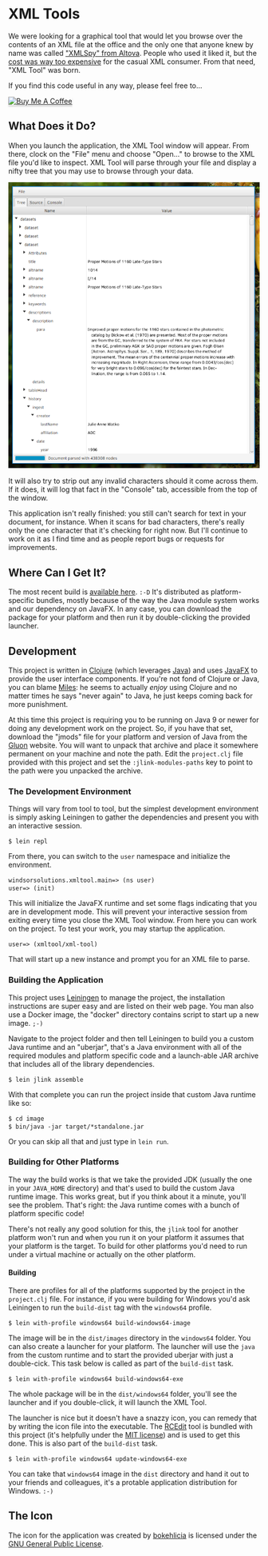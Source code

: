 # XML Tools

We were looking for a graphical tool that would let you browse over the contents
of an XML file at the office and the only one that anyone knew by name was called
["XMLSpy" from Altova][0]. People who used it liked it, but the [cost was way too
expensive][1] for the casual XML consumer. From that need, "XML Tool" was born.

If you find this code useful in any way, please feel free to...

<a href="https://www.buymeacoffee.com/cmiles74" target="_blank"><img src="https://www.buymeacoffee.com/assets/img/custom_images/orange_img.png" alt="Buy Me A Coffee" style="height: 41px !important;width: 174px !important;box-shadow: 0px 3px 2px 0px rgba(190, 190, 190, 0.5) !important;-webkit-box-shadow: 0px 3px 2px 0px rgba(190, 190, 190, 0.5) !important;" ></a>

## What Does it Do?

When you launch the application, the XML Tool window will appear. From there,
clock on the "File" menu and choose "Open..." to browse to the XML file you'd
like to inspect. XML Tool will parse through your file and display a nifty tree
that you may use to browse through your data.

![Screenshot](https://raw.githubusercontent.com/cmiles74/xmltool/master/documentation/screenshot.png)

It will also try to strip out any invalid characters should it come across them.
If it does, it will log that fact in the "Console" tab, accessible from the top
of the window. 

This application isn't really finished: you still can't search for text in your
document, for instance. When it scans for bad characters, there's really only
the one character that it's checking for right now. But I'll continue to work on
it as I find time and as people report bugs or requests for improvements.

## Where Can I Get It?

The most recent build is [available
here](https://github.com/cmiles74/xmltool/releases/tag/1.1). `:-D` It's
distributed as platform-specific bundles, mostly because of the way the Java
module system works and our dependency on JavaFX. In any case, you can download
the package for your platform and then run it by double-clicking the provided
launcher.

## Development

This project is written in [Clojure][2] (which leverages [Java][3]) and uses
[JavaFX][4] to provide the user interface components. If you're not fond of
Clojure or Java, you can blame [Miles][5]: he seems to actually _enjoy_ using
Clojure and no matter times he says "never again" to Java, he just keeps coming
back for more punishment.

At this time this project is requiring you to be running on Java 9 or newer for
doing any development work on the project. So, if you have that set, download
the "jmods" file for your platform and version of Java from the [Gluon][12]
website. You will want to unpack that archive and place it somewhere permanent
on your machine and note the path. Edit the `project.clj` file provided with
this project and set the `:jlink-modules-paths` key to point to the path were
you unpacked the archive.

### The Development Environment

Things will vary from tool to tool, but the simplest development environment is
simply asking Leiningen to gather the dependencies and present you with an
interactive session.

    $ lein repl
    
From there, you can switch to the `user` namespace and initialize the
environment.

    windsorsolutions.xmltool.main=> (ns user)
    user=> (init)
    
This will initialize the JavaFX runtime and set some flags indicating that you
are in development mode. This will prevent your interactive session from exiting
every time you close the XML Tool window. From here you can work on the project.
To test your work, you may startup the application.

    user=> (xmltool/xml-tool)
    
That will start up a new instance and prompt you for an XML file to parse.

### Building the Application

This project uses [Leiningen][6] to manage the project, the installation
instructions are super easy and are listed on their web page. You man also use a
Docker image, the "docker" directory contains script to start up a new image.
`;-)`

Navigate to the project folder and then tell Leiningen to build you a custom
Java runtime and an "uberjar", that's a Java environment with all of the
required modules and platform specific code and a launch-able JAR archive that
includes all of the library dependencies.

    $ lein jlink assemble
    
With that complete you can run the project inside that custom Java runtime like
so:

    $ cd image
    $ bin/java -jar target/*standalone.jar
    
Or you can skip all that and just type in `lein run`.
    
### Building for Other Platforms

The way the build works is that we take the provided JDK (usually the one in
your `JAVA_HOME` directory) and that's used to build the custom Java runtime
image. This works great, but if you think about it a minute, you'll see the
problem. That's right: the Java runtime comes with a bunch of platform specific
code!

There's not really any good solution for this, the `jlink` tool for another
platform won't run and when you run it on your platform it assumes that your
platform is the target. To build for other platforms you'd need to run under a
virtual machine or actually on the other platform.

#### Building

There are profiles for all of the platforms supported by the project in the
`project.clj` file. For instance, if you were building for Windows you'd ask
Leiningen to run the `build-dist` tag with the `windows64` profile.

    $ lein with-profile windows64 build-windows64-image
    
The image will be in the `dist/images` directory in the `windows64` folder. You
can also create a launcher for your platform. The launcher will use the `java`
from the custom runtime and to start the provided uberjar with just a
double-cick. This task below is called as part of the `build-dist` task.

    $ lein with-profile windows64 build-windows64-exe
    
The whole package will be in the `dist/windows64` folder, you'll see the
launcher and if you double-click, it will launch the XML Tool.

The launcher is nice but it doesn't have a snazzy icon, you can remedy that by
writing the icon file into the executable. The [RCEdit][10] tool is bundled with
this project (it's helpfully under the [MIT license][11]) and is used to get
this done. This is also part of the `build-dist` task.

    $ lein with-profile windows64 update-windows64-exe
    
You can take that `windows64` image in the `dist` directory and hand it out to
your friends and colleagues, it's a protable application distribution for
Windows. `:-)`

## The Icon

The icon for the application was created by [bokehlicia][8] is licensed under
the [GNU General Public License][9].

[0]: https://en.wikipedia.org/wiki/XMLSpy
[1]: https://shop.altova.com/XMLSpy
[2]: https://en.wikipedia.org/wiki/Clojure
[3]: https://en.wikipedia.org/wiki/Java_(programming_language)
[4]: https://en.wikipedia.org/wiki/JavaFX
[5]: https://github.com/cmiles74
[6]: https://leiningen.org/
[7]: http://launch4j.sourceforge.net/
[8]: https://bokehlicia.deviantart.com
[9]: https://en.wikipedia.org/wiki/GNU_General_Public_License
[10]: https://github.com/electron/rcedit
[11]: https://github.com/electron/rcedit/blob/master/LICENSE
[12]: https://gluonhq.com/products/javafx/
